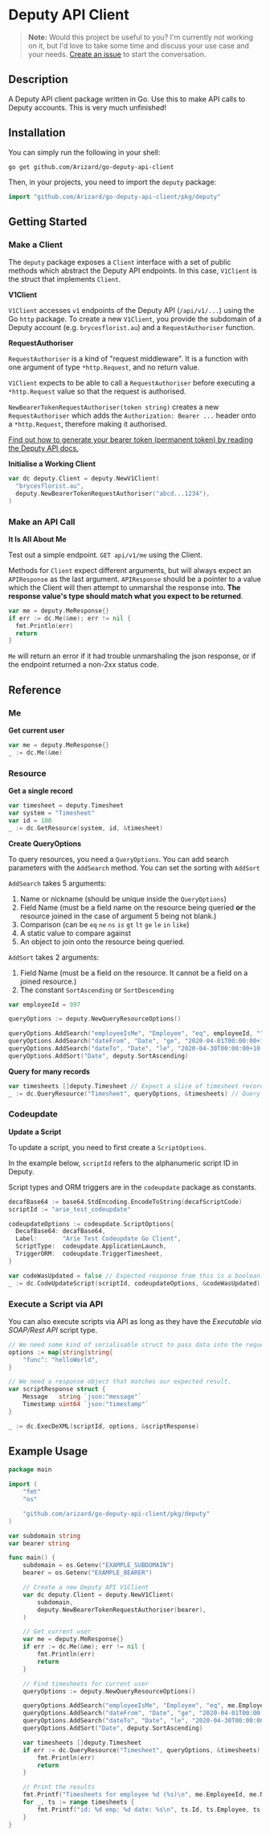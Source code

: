 # Deputy API Client

> **Note:** Would this project be useful to you? I'm currently not working on it, but I'd love to take some time and discuss your use case and your needs. [Create an issue](https://github.com/Arizard/go-deputy-api-client/issues) to start the conversation.

## Description

A Deputy API client package written in Go. Use this to make API calls to Deputy accounts. This is very much unfinished!

## Installation

You can simply run the following in your shell:

```
go get github.com/Arizard/go-deputy-api-client
```

Then, in your projects, you need to import the `deputy` package:

```go
import "github.com/Arizard/go-deputy-api-client/pkg/deputy"
```



## Getting Started

### Make a Client

The `deputy` package exposes a `Client` interface with a set of public methods which abstract the Deputy API endpoints. In this case, `V1Client` is the struct that implements `Client`. 

**V1Client**

`V1Client` accesses `v1` endpoints of the Deputy API (`/api/v1/...`) using the Go `http` package. To create a new `V1Client`, you provide the subdomain of a Deputy account (e.g. `brycesflorist.au`) and a `RequestAuthoriser` function.

**RequestAuthoriser**

`RequestAuthoriser` is a kind of "request middleware". It is a function with one argument of type `*http.Request`, and no return value.

`V1Client` expects to be able to call a `RequestAuthoriser` before executing a `*http.Request` value so that the request is authorised.

`NewBearerTokenRequestAuthoriser(token string)` creates a new `RequestAuthoriser` which adds the `Authorization: Bearer ...` header onto a `*http.Request`, therefore making it authorised.

[Find out how to generate your bearer token (permanent token) by reading the Deputy API docs.](https://www.deputy.com/api-doc/API/Authentication)

**Initialise a Working Client**

```go
var dc deputy.Client = deputy.NewV1Client(
  "brycesflorist.au",
  deputy.NewBearerTokenRequestAuthoriser("abcd...1234"),
)
```

### Make an API Call

**It Is All About Me**

Test out a simple endpoint. `GET api/v1/me` using the Client.

Methods for `Client` expect different arguments, but will always expect an `APIResponse` as the last argument. `APIResponse` should be a pointer to a value which the Client will then attempt to unmarshal the response into. **The response value's type should match what you expect to be returned**.

```go
var me = deputy.MeResponse{}
if err := dc.Me(&me); err != nil {
  fmt.Println(err)
  return
}
```

`Me` will return an error if it had trouble unmarshaling the json response, or if the endpoint returned a non-2xx status code.

## Reference

### Me

**Get current user**

```go
var me = deputy.MeResponse{}
_ := dc.Me(&me)
```

### Resource

**Get a single record**

```go
var timesheet = deputy.Timesheet
var system = "Timesheet"
var id = 100
_ := dc.GetResource(system, id, &timesheet)
```

**Create QueryOptions**

To query resources, you need a `QueryOptions`. You can add search parameters with the `AddSearch` method. You can set the sorting with `AddSort`

`AddSearch` takes 5 arguments: 

1. Name or nickname (should be unique inside the `QueryOptions`)
2. Field Name (must be a field name on the resource being queried **or** the resource joined in the case of argument 5 being not blank.)
3. Comparison (can be `eq` `ne` `ns` `is` `gt` `lt` `ge` `le` `in` `like`)
4. A static value to compare against
5. An object to join onto the resource being queried.

`AddSort` takes 2 arguments:

1. Field Name (must be a field on the resource. It cannot be a field on a joined resource.)
2. The constant `SortAscending` or `SortDescending`

```go
var employeeId = 997

queryOptions := deputy.NewQueryResourceOptions()

queryOptions.AddSearch("employeeIsMe", "Employee", "eq", employeeId, "")
queryOptions.AddSearch("dateFrom", "Date", "ge", "2020-04-01T00:00:00+10:00", "")
queryOptions.AddSearch("dateTo", "Date", "le", "2020-04-30T00:00:00+10:00", "")
queryOptions.AddSort("Date", deputy.SortAscending)
```

**Query for many records**

```go
var timesheets []deputy.Timesheet // Expect a slice of timesheet records
_ := dc.QueryResource("Timesheet", queryOptions, &timesheets) // Query the Timesheet resource using queryOptions
```

### Codeupdate

**Update a Script**

To update a script, you need to first create a `ScriptOptions`.

In the example below, `scriptId` refers to the alphanumeric script ID in Deputy.

Script types and ORM triggers are in the `codeupdate` package as constants.

```go
decafBase64 := base64.StdEncoding.EncodeToString(decafScriptCode)
scriptId := "arie_test_codeupdate"

codeupdateOptions := codeupdate.ScriptOptions{
  DecafBase64: decafBase64,
  Label:       "Arie Test Codeupdate Go Client",
  ScriptType:  codeupdate.ApplicationLaunch,
  TriggerORM:  codeupdate.TriggerTimesheet,
}

var codeWasUpdated = false // Expected response from this is a boolean.
_ := dc.CodeUpdateScript(scriptId, codeupdateOptions, &codeWasUpdated)
```



### Execute a Script via API

You can also execute scripts via API as long as they have the _Executable via SOAP/Rest API_ script type.

```go
// We need some kind of serialisable struct to pass data into the request body.
options := map[string]string{
	"func": "helloWorld",
}

// We need a response object that matches our expected result.
var scriptResponse struct {
	Message   string `json:"message"`
	Timestamp uint64 `json:"timestamp"`
}

_ := dc.ExecDeXML(scriptId, options, &scriptResponse)
```

## Example Usage

```go
package main

import (
	"fmt"
	"os"

	"github.com/arizard/go-deputy-api-client/pkg/deputy"
)

var subdomain string
var bearer string

func main() {
	subdomain = os.Getenv("EXAMPLE_SUBDOMAIN")
	bearer = os.Getenv("EXAMPLE_BEARER")

	// Create a new Deputy API V1Client
	var dc deputy.Client = deputy.NewV1Client(
		subdomain,
		deputy.NewBearerTokenRequestAuthoriser(bearer),
	)

	// Get current user
	var me = deputy.MeResponse{}
	if err := dc.Me(&me); err != nil {
		fmt.Println(err)
		return
	}

	// Find timesheets for current user
	queryOptions := deputy.NewQueryResourceOptions()

	queryOptions.AddSearch("employeeIsMe", "Employee", "eq", me.EmployeeId, "")
	queryOptions.AddSearch("dateFrom", "Date", "ge", "2020-04-01T00:00:00+10:00", "")
	queryOptions.AddSearch("dateTo", "Date", "le", "2020-04-30T00:00:00+10:00", "")
	queryOptions.AddSort("Date", deputy.SortAscending)

	var timesheets []deputy.Timesheet
	if err := dc.QueryResource("Timesheet", queryOptions, &timesheets); err != nil {
		fmt.Println(err)
		return
	}

	// Print the results
	fmt.Printf("Timesheets for employee %d (%s)\n", me.EmployeeId, me.Name)
	for _, ts := range timesheets {
		fmt.Printf("id: %d emp: %d date: %s\n", ts.Id, ts.Employee, ts.Date)
	}
}
```
